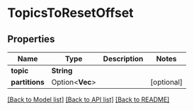 # TopicsToResetOffset

## Properties

Name | Type | Description | Notes
------------ | ------------- | ------------- | -------------
**topic** | **String** |  | 
**partitions** | Option<**Vec<i32>**> |  | [optional]

[[Back to Model list]](../README.md#documentation-for-models) [[Back to API list]](../README.md#documentation-for-api-endpoints) [[Back to README]](../README.md)


